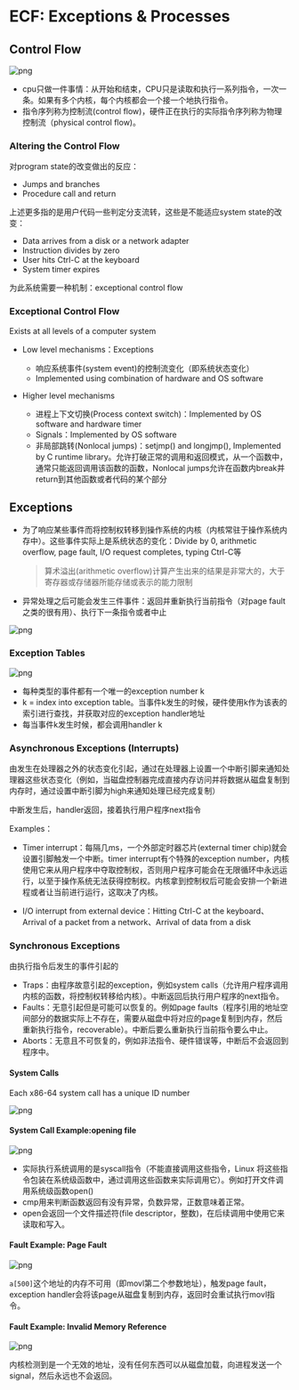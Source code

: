 # ECF: Exceptions & Processes

## Control Flow

![png](14-ECF:Exceptions&Processes/2022-04-29_152213.png)

- cpu只做一件事情：从开始和结束，CPU只是读取和执行一系列指令，一次一条。如果有多个内核，每个内核都会一个接一个地执行指令。
- 指令序列称为控制流(control flow)，硬件正在执行的实际指令序列称为物理控制流（physical control flow)。

### Altering the Control Flow

对program state的改变做出的反应：

- Jumps and branches
- Procedure call and return

上述更多指的是用户代码一些判定分支流转，这些是不能适应system state的改变：

- Data arrives from a disk or a network adapter
- Instruction divides by zero
- User hits Ctrl-C at the keyboard
- System timer expires

为此系统需要一种机制：exceptional control flow

### Exceptional Control Flow

Exists at all levels of a computer system

- Low level mechanisms：Exceptions
  - 响应系统事件(system event)的控制流变化（即系统状态变化）
  - Implemented using combination of hardware and OS software

- Higher level mechanisms
  - 进程上下文切换(Process context switch)：Implemented by OS software and hardware timer
  - Signals：Implemented by OS software
  - 非局部跳转(Nonlocal jumps)：setjmp() and longjmp(),  Implemented by C runtime library。允许打破正常的调用和返回模式，从一个函数中，通常只能返回调用该函数的函数，Nonlocal jumps允许在函数内break并return到其他函数或者代码的某个部分

## Exceptions

- 为了响应某些事件而将控制权转移到操作系统的内核（内核常驻于操作系统内存中）。这些事件实际上是系统状态的变化：Divide by 0, arithmetic overflow, page fault, I/O request completes, typing Ctrl-C等
    >算术溢出(arithmetic overflow)计算产生出来的结果是非常大的，大于寄存器或存储器所能存储或表示的能力限制

- 异常处理之后可能会发生三件事件：返回并重新执行当前指令（对page fault之类的很有用）、执行下一条指令或者中止

![png](14-ECF:Exceptions&Processes/2022-04-29_170952.png)

### Exception Tables

![png](14-ECF:Exceptions&Processes/2022-04-29_171844.png)

- 每种类型的事件都有一个唯一的exception number k
- k = index into exception table。当事件k发生的时候，硬件使用k作为该表的索引进行查找，并获取对应的exception handler地址
- 每当事件k发生时候，都会调用handler k

### Asynchronous Exceptions (Interrupts)

由发生在处理器之外的状态变化引起，通过在处理器上设置一个中断引脚来通知处理器这些状态变化（例如，当磁盘控制器完成直接内存访问并将数据从磁盘复制到内存时，通过设置中断引脚为high来通知处理已经完成复制）

中断发生后，handler返回，接着执行用户程序next指令

Examples：

- Timer interrupt：每隔几ms，一个外部定时器芯片(external timer chip)就会设置引脚触发一个中断。timer interrupt有个特殊的exception number，内核使用它来从用户程序中夺取控制权，否则用户程序可能会在无限循环中永远运行，以至于操作系统无法获得控制权。内核拿到控制权后可能会安排一个新进程或者让当前进行运行，这取决了内核。

- I/O interrupt from external device：Hitting Ctrl-C at the keyboard、Arrival of a packet from a network、Arrival of data from a disk

### Synchronous Exceptions

由执行指令后发生的事件引起的

- Traps：由程序故意引起的exception，例如system calls（允许用户程序调用内核的函数，将控制权转移给内核）。中断返回后执行用户程序的next指令。
- Faults：无意引起但是可能可以恢复的。例如page faults（程序引用的地址空间部分的数据实际上不存在，需要从磁盘中将对应的page复制到内存，然后重新执行指令，recoverable）。中断后要么重新执行当前指令要么中止。
- Aborts：无意且不可恢复的，例如非法指令、硬件错误等，中断后不会返回到程序中。

#### System Calls

Each x86-64 system call has a unique ID number

![png](14-ECF:Exceptions&Processes/2022-04-29_220536.png)

#### System Call Example:opening file

![png](14-ECF:Exceptions&Processes/2022-04-29_221456.png)

- 实际执行系统调用的是syscall指令（不能直接调用这些指令，Linux 将这些指令包装在系统级函数中，通过调用这些函数来实际调用它）。例如打开文件调用系统级函数open()
- cmp用来判断函数返回有没有异常，负数异常，正数意味着正常。
- open会返回一个文件描述符(file descriptor，整数)，在后续调用中使用它来读取和写入。

#### Fault Example: Page Fault

![png](14-ECF:Exceptions&Processes/2022-04-29_233305.png)

`a[500]`这个地址的内存不可用（即movl第二个参数地址），触发page fault，exception handler会将该page从磁盘复制到内存，返回时会重试执行movl指令。

#### Fault Example: Invalid Memory Reference

![png](14-ECF:Exceptions&Processes/2022-04-29_234322.png)

内核检测到是一个无效的地址，没有任何东西可以从磁盘加载，向进程发送一个signal，然后永远也不会返回。
